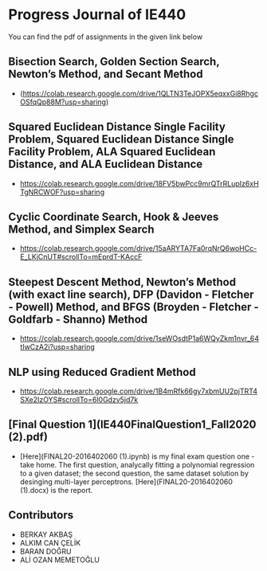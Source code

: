 # Progress Journal of IE440
You can find the pdf of assignments in the given link below

## Bisection Search, Golden Section Search, Newton’s Method, and Secant Method

- (https://colab.research.google.com/drive/1QLTN3TeJOPX5eqxxGi8RhgcOSfqQp88M?usp=sharing)

## Squared Euclidean Distance Single Facility Problem, Squared Euclidean Distance Single Facility Problem, ALA Squared Euclidean Distance, and ALA Euclidean Distance

- https://colab.research.google.com/drive/18FV5bwPcc9mrQTrRLupIz6xHTgNRCWOF?usp=sharing

## Cyclic Coordinate Search, Hook & Jeeves Method, and Simplex Search

- https://colab.research.google.com/drive/15aARYTA7Fa0rqNrQ6woHCc-E_LKjCnUT#scrollTo=mEprdT-KAccF

## Steepest Descent Method, Newton’s Method (with exact line search), DFP (Davidon - Fletcher - Powell) Method, and BFGS (Broyden - Fletcher - Goldfarb - Shanno) Method

- https://colab.research.google.com/drive/1seWOsdtP1a6WQyZkm1nvr_64tIwCzA2i?usp=sharing

## NLP using Reduced Gradient Method

- https://colab.research.google.com/drive/1B4mRfk66gy7xbmUU2pjTRT4SXe2IzOYS#scrollTo=6l0Gdzv5jd7k

## [Final Question 1](IE440FinalQuestion1_Fall2020 (2).pdf)

- [Here](FINAL20-2016402060 (1).ipynb) is my final exam question one - take home. The first question, analycally fitting a polynomial regression to a given dataset; the second question, the same dataset solution by desinging multi-layer perceptrons. [Here](FINAL20-2016402060 (1).docx) is the report. 

## Contributors 
* BERKAY AKBAŞ
* ALKIM CAN ÇELİK
* BARAN DOĞRU
* ALİ OZAN MEMETOĞLU

